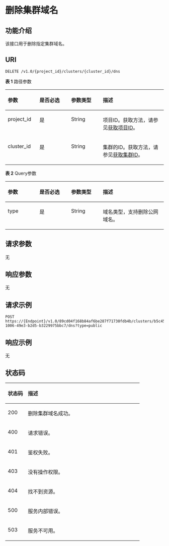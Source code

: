 # 删除集群域名<a name="ZH-CN_TOPIC_0000001387501984"></a>

## 功能介绍<a name="section19858125442610"></a>

该接口用于删除指定集群域名。

## URI<a name="section3862135432620"></a>

```
DELETE /v1.0/{project_id}/clusters/{cluster_id}/dns
```

**表 1**  路径参数

<a name="table986910545267"></a>
<table><thead align="left"><tr id="row1886611544268"><th class="cellrowborder" valign="top" width="20%" id="mcps1.2.5.1.1"><p id="p7870105414266"><a name="p7870105414266"></a><a name="p7870105414266"></a>参数</p>
</th>
<th class="cellrowborder" valign="top" width="20%" id="mcps1.2.5.1.2"><p id="p1187213544268"><a name="p1187213544268"></a><a name="p1187213544268"></a>是否必选</p>
</th>
<th class="cellrowborder" valign="top" width="20%" id="mcps1.2.5.1.3"><p id="p88766546263"><a name="p88766546263"></a><a name="p88766546263"></a>参数类型</p>
</th>
<th class="cellrowborder" valign="top" width="40%" id="mcps1.2.5.1.4"><p id="p198780547260"><a name="p198780547260"></a><a name="p198780547260"></a>描述</p>
</th>
</tr>
</thead>
<tbody><tr id="row886715462612"><td class="cellrowborder" valign="top" width="20%" headers="mcps1.2.5.1.1 "><p id="p288085422611"><a name="p288085422611"></a><a name="p288085422611"></a>project_id</p>
</td>
<td class="cellrowborder" valign="top" width="20%" headers="mcps1.2.5.1.2 "><p id="p12882054152613"><a name="p12882054152613"></a><a name="p12882054152613"></a>是</p>
</td>
<td class="cellrowborder" valign="top" width="20%" headers="mcps1.2.5.1.3 "><p id="p178841154192615"><a name="p178841154192615"></a><a name="p178841154192615"></a>String</p>
</td>
<td class="cellrowborder" valign="top" width="40%" headers="mcps1.2.5.1.4 "><p id="p388612545265"><a name="p388612545265"></a><a name="p388612545265"></a>项目ID。获取方法，请参见<a href="获取项目ID.md">获取项目ID</a>。</p>
</td>
</tr>
<tr id="row118675541261"><td class="cellrowborder" valign="top" width="20%" headers="mcps1.2.5.1.1 "><p id="p1188813541261"><a name="p1188813541261"></a><a name="p1188813541261"></a>cluster_id</p>
</td>
<td class="cellrowborder" valign="top" width="20%" headers="mcps1.2.5.1.2 "><p id="p1890135422612"><a name="p1890135422612"></a><a name="p1890135422612"></a>是</p>
</td>
<td class="cellrowborder" valign="top" width="20%" headers="mcps1.2.5.1.3 "><p id="p489475482612"><a name="p489475482612"></a><a name="p489475482612"></a>String</p>
</td>
<td class="cellrowborder" valign="top" width="40%" headers="mcps1.2.5.1.4 "><p id="p489611543266"><a name="p489611543266"></a><a name="p489611543266"></a>集群的ID。获取方法，请参见<a href="获取集群ID.md">获取集群ID</a>。</p>
</td>
</tr>
</tbody>
</table>

**表 2**  Query参数

<a name="table1390095416264"></a>
<table><thead align="left"><tr id="row15898145452612"><th class="cellrowborder" valign="top" width="20%" id="mcps1.2.5.1.1"><p id="p790120548267"><a name="p790120548267"></a><a name="p790120548267"></a>参数</p>
</th>
<th class="cellrowborder" valign="top" width="20%" id="mcps1.2.5.1.2"><p id="p18903854202614"><a name="p18903854202614"></a><a name="p18903854202614"></a>是否必选</p>
</th>
<th class="cellrowborder" valign="top" width="20%" id="mcps1.2.5.1.3"><p id="p9906115442616"><a name="p9906115442616"></a><a name="p9906115442616"></a>参数类型</p>
</th>
<th class="cellrowborder" valign="top" width="40%" id="mcps1.2.5.1.4"><p id="p490895415261"><a name="p490895415261"></a><a name="p490895415261"></a>描述</p>
</th>
</tr>
</thead>
<tbody><tr id="row138981854102618"><td class="cellrowborder" valign="top" width="20%" headers="mcps1.2.5.1.1 "><p id="p1391055442619"><a name="p1391055442619"></a><a name="p1391055442619"></a>type</p>
</td>
<td class="cellrowborder" valign="top" width="20%" headers="mcps1.2.5.1.2 "><p id="p109121554122618"><a name="p109121554122618"></a><a name="p109121554122618"></a>是</p>
</td>
<td class="cellrowborder" valign="top" width="20%" headers="mcps1.2.5.1.3 "><p id="p159148543267"><a name="p159148543267"></a><a name="p159148543267"></a>String</p>
</td>
<td class="cellrowborder" valign="top" width="40%" headers="mcps1.2.5.1.4 "><p id="p0917105414260"><a name="p0917105414260"></a><a name="p0917105414260"></a>域名类型，支持删除公网域名。</p>
</td>
</tr>
</tbody>
</table>

## 请求参数<a name="section209181154152619"></a>

无

## 响应参数<a name="section13924125472614"></a>

无

## 请求示例<a name="section392975410263"></a>

```
POST https://{Endpoint}/v1.0/89cd04f168b84af6be287f71730fdb4b/clusters/b5c45780-1006-49e3-b2d5-b3229975bbc7/dns?type=public
```

## 响应示例<a name="section1093395414269"></a>

无

## 状态码<a name="section39371954132619"></a>

<a name="zh-cn_topic_0000001387498548_status_code"></a>
<table><thead align="left"><tr id="row1940165442611"><th class="cellrowborder" valign="top" width="15%" id="mcps1.1.3.1.1"><p id="p159442548268"><a name="p159442548268"></a><a name="p159442548268"></a>状态码</p>
</th>
<th class="cellrowborder" valign="top" width="85%" id="mcps1.1.3.1.2"><p id="p19946125415269"><a name="p19946125415269"></a><a name="p19946125415269"></a>描述</p>
</th>
</tr>
</thead>
<tbody><tr id="row594014546261"><td class="cellrowborder" valign="top" width="15%" headers="mcps1.1.3.1.1 "><p id="p59472054122617"><a name="p59472054122617"></a><a name="p59472054122617"></a>200</p>
</td>
<td class="cellrowborder" valign="top" width="85%" headers="mcps1.1.3.1.2 "><p id="p15950125422617"><a name="p15950125422617"></a><a name="p15950125422617"></a>删除集群域名成功。</p>
</td>
</tr>
<tr id="row394115417265"><td class="cellrowborder" valign="top" width="15%" headers="mcps1.1.3.1.1 "><p id="p13952135402619"><a name="p13952135402619"></a><a name="p13952135402619"></a>400</p>
</td>
<td class="cellrowborder" valign="top" width="85%" headers="mcps1.1.3.1.2 "><p id="p5955165492619"><a name="p5955165492619"></a><a name="p5955165492619"></a>请求错误。</p>
</td>
</tr>
<tr id="row1694175482620"><td class="cellrowborder" valign="top" width="15%" headers="mcps1.1.3.1.1 "><p id="p199571654132613"><a name="p199571654132613"></a><a name="p199571654132613"></a>401</p>
</td>
<td class="cellrowborder" valign="top" width="85%" headers="mcps1.1.3.1.2 "><p id="p119591054202612"><a name="p119591054202612"></a><a name="p119591054202612"></a>鉴权失败。</p>
</td>
</tr>
<tr id="row12942754102614"><td class="cellrowborder" valign="top" width="15%" headers="mcps1.1.3.1.1 "><p id="p1596025452614"><a name="p1596025452614"></a><a name="p1596025452614"></a>403</p>
</td>
<td class="cellrowborder" valign="top" width="85%" headers="mcps1.1.3.1.2 "><p id="p1296220547269"><a name="p1296220547269"></a><a name="p1296220547269"></a>没有操作权限。</p>
</td>
</tr>
<tr id="row294214542264"><td class="cellrowborder" valign="top" width="15%" headers="mcps1.1.3.1.1 "><p id="p19964125410267"><a name="p19964125410267"></a><a name="p19964125410267"></a>404</p>
</td>
<td class="cellrowborder" valign="top" width="85%" headers="mcps1.1.3.1.2 "><p id="p79661954102612"><a name="p79661954102612"></a><a name="p79661954102612"></a>找不到资源。</p>
</td>
</tr>
<tr id="row14942354162619"><td class="cellrowborder" valign="top" width="15%" headers="mcps1.1.3.1.1 "><p id="p096885412261"><a name="p096885412261"></a><a name="p096885412261"></a>500</p>
</td>
<td class="cellrowborder" valign="top" width="85%" headers="mcps1.1.3.1.2 "><p id="p19705549266"><a name="p19705549266"></a><a name="p19705549266"></a>服务内部错误。</p>
</td>
</tr>
<tr id="row1494210542267"><td class="cellrowborder" valign="top" width="15%" headers="mcps1.1.3.1.1 "><p id="p13972185482612"><a name="p13972185482612"></a><a name="p13972185482612"></a>503</p>
</td>
<td class="cellrowborder" valign="top" width="85%" headers="mcps1.1.3.1.2 "><p id="p1997575412615"><a name="p1997575412615"></a><a name="p1997575412615"></a>服务不可用。</p>
</td>
</tr>
</tbody>
</table>

